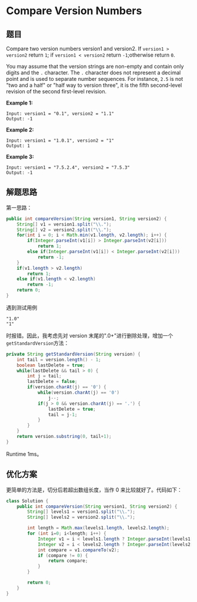 # Compare Version Numbers

## 题目

Compare two version numbers version1 and version2.
If `version1 > version2` return `1`; if `version1 < version2` return `-1`;otherwise return `0`.

You may assume that the version strings are non-empty and contain only digits and the `.` character.
The `.` character does not represent a decimal point and is used to separate number sequences.
For instance, `2.5` is not "two and a half" or "half way to version three", it is the fifth second-level revision of the second first-level revision.

**Example 1:**

```
Input: version1 = "0.1", version2 = "1.1"
Output: -1
```

**Example 2:**

```
Input: version1 = "1.0.1", version2 = "1"
Output: 1
```

**Example 3:**

```
Input: version1 = "7.5.2.4", version2 = "7.5.3"
Output: -1
```

## 解题思路

第一思路：

```java
public int compareVersion(String version1, String version2) {
    String[] v1 = version1.split("\\.");
    String[] v2 = version2.split("\\.");
    for(int i = 0; i < Math.min(v1.length, v2.length); i++) {
        if(Integer.parseInt(v1[i]) > Integer.parseInt(v2[i]))
            return 1;
        else if(Integer.parseInt(v1[i]) < Integer.parseInt(v2[i]))
            return -1;
    }
    if(v1.length > v2.length)
        return 1;
    else if(v1.length < v2.length)
        return -1;
    return 0;
}
```

遇到测试用例

```
"1.0"
"1"
```

时报错。因此，我考虑先对 version 末尾的".0+"进行删除处理，增加一个`getStandardVersion`方法：

```java
private String getStandardVersion(String version) {
    int tail = version.length() - 1;
    boolean lastDelete = true;
    while(lastDelete && tail > 0) {
        int j = tail;
        lastDelete = false;
        if(version.charAt(j) == '0') {
            while(version.charAt(j) == '0')
                j--;
            if(j > 0 && version.charAt(j) == '.') {
                lastDelete = true;
                tail = j-1;
            }
        }
    }
    return version.substring(0, tail+1);
}
```

Runtime 1ms。

## 优化方案

更简单的方法是，切分后若超出数组长度，当作 0 来比较就好了。代码如下：

```java
class Solution {
    public int compareVersion(String version1, String version2) {
        String[] levels1 = version1.split("\\.");
        String[] levels2 = version2.split("\\.");

        int length = Math.max(levels1.length, levels2.length);
        for (int i=0; i<length; i++) {
            Integer v1 = i < levels1.length ? Integer.parseInt(levels1[i]) : 0;
            Integer v2 = i < levels2.length ? Integer.parseInt(levels2[i]) : 0;
            int compare = v1.compareTo(v2);
            if (compare != 0) {
                return compare;
            }
        }

        return 0;
    }
}
```
